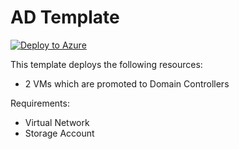 # AD Template
[![Deploy to Azure](http://azuredeploy.net/deploybutton.png)](https://portal.azure.com/#create/Microsoft.Template/uri/https%3A%2F%2Fraw.githubusercontent.com%2Fjefutte%2Fcloudpuzzles%2Fmaster%2FAzure%2FVMs%2FActiveDirectory%2Fazuredeploy.json) 

This template deploys the following resources:
+	2 VMs which are promoted to Domain Controllers

Requirements:
+   Virtual Network
+   Storage Account
